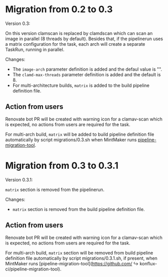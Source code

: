 # Migration from 0.2 to 0.3

Version 0.3:

On this version clamscan is replaced by clamdscan which can scan an image in parallel (8 threads by default).
Besides that, if the pipelinerun uses a matrix configuration for the task, each arch will create a separate TaskRun, running in parallel.

Changes:
- The `image-arch` parameter definition is added and the defaul value is "".
- The `clamd-max-threads` parameter definition is added and the default is 8.
- For multi-architecture builds, `matrix` is added to the build pipeline definition file.

## Action from users

Renovate bot PR will be created with warning icon for a clamav-scan which is expected, no actions from users are required for the task.

For multi-arch build, `matrix` will be added to build pipeline definition file automatically by script migrations/0.3.sh when MintMaker runs [pipeline-migration-tool](https://github.com/konflux-ci/pipeline-migration-tool).

# Migration from 0.3 to 0.3.1

Version 0.3.1:

`matrix` section is removed from the pipelinerun.

Changes:
- `matrix` section is removed from the build pipeline definition file.

## Action from users

Renovate bot PR will be created with warning icon for a clamav-scan which is expected, no actions from users are required for the task.

For multi-arch build, `matrix` section will be removed from build pipeline definition file automatically by script migrations/0.3.1.sh, if present, when MintMaker runs [pipeline-migration-tool](https://github.com/    ↪ konflux-ci/pipeline-migration-tool).

